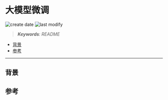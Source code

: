 大模型微调
===
<!--START_SECTION:badge-->
![create date](https://img.shields.io/static/v1?label=create%20date&message=2025-09-13&label_color=gray&color=lightsteelblue&style=flat-square)
![last modify](https://img.shields.io/static/v1?label=last%20modify&message=2025-09-13%2003%3A09%3A18&label_color=gray&color=thistle&style=flat-square)
<!--END_SECTION:badge-->
<!--info
date: 2025-09-13 13:43:39
toc_title: 大模型微调
top: false
draft: false
hidden: true
section_number: false
level: 0
tags: []
-->

<!--START_SECTION:keywords-->
> ***Keywords**: README*
<!--END_SECTION:keywords-->

<!--START_SECTION:paper_title-->
<!--END_SECTION:paper_title-->

<!--START_SECTION:toc-->
- [背景](#背景)
- [参考](#参考)
<!--END_SECTION:toc-->

---

## 背景


## 参考